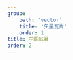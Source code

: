 ```yaml
---
group: 
    path: 'vector'
    title: '矢量瓦片'
    order: 1
title: 中国区县
order: 2
---
```

<code src="./demos/chinadistrictmap.tsx"></code>